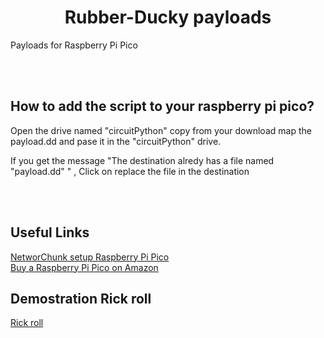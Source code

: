 <center><h1>Rubber-Ducky payloads</h1></center>
<p>Payloads for Raspberry Pi Pico</p>
<br>
<br>
<h2>How to add the script to your raspberry pi pico?</h1>
<p>Open the drive named "circuitPython" copy from your download map the payload.dd and pase it in the "circuitPython" drive.</P>
<p>If you get the message "The destination alredy has a file named "payload.dd" " , Click on replace the file in the destination</p>
<br>
<br>
<h2>Useful Links</h2>
<a href="https://youtu.be/e_f9p-_JWZw">NetworChunk setup Raspberry Pi Pico</a>
<br>
<a href="https://www.amazon.com/XTVTX-High-Performance-Microcontroller-Ondersteuning-Development/dp/B09FJZ1WVS/ref=sr_1_5?crid=35XVA13JT8Z97&keywords=raspberry+pi+pico&qid=1649705202&sprefix=raspberry+pi+pi%2Caps%2C135&sr=8-5">Buy a Raspberry Pi Pico on Amazon</a>
<br>
<h2>Demostration Rick roll</h2>
  <a href="https://youtu.be/raOQZ18Nyys" >Rick roll</a>
  <br>
  <h1></h1>
  
